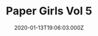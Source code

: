 ---
title: "Paper Girls Vol 5"
date: 2020-01-13T19:06:03.000Z
permalink: /almanac/books/2020-01-13-paper-girls-5/index.html
isbn13: 978-1534308671
---